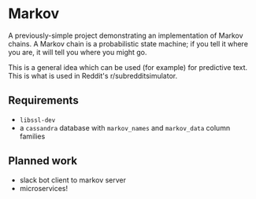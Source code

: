 # Markov

A previously-simple project demonstrating an implementation of Markov chains.  A Markov chain is a probabilistic state machine; if you tell it where you are, it will tell you where you might go.

This is a general idea which can be used (for example) for predictive text.  This is what is used in Reddit's r/subredditsimulator.

## Requirements
* `libssl-dev`
* a `cassandra` database with `markov_names` and `markov_data` column families

## Planned work
* slack bot client to markov server
* microservices!